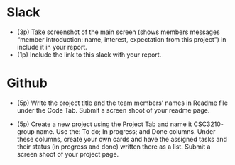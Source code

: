 
# Slack
- (3p) Take screenshot of the main screen (shows members messages “member introduction:
name, interest, expectation from this project”) in include it in your report.
- (1p) Include the link to this slack with your report.

# Github
- (5p) Write the project title and the team members’ names in Readme file under the Code
Tab. Submit a screen shoot of your readme page.

- (5p) Create a new project using the Project Tab and name it CSC3210- group name. Use
the: To do; In progress; and Done columns. Under these columns, create your own cards
and have the assigned tasks and their status (in progress and done) written there as a list.
Submit a screen shoot of your project page.
